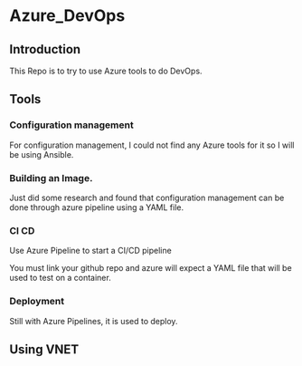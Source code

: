 # Azure_DevOps

## Introduction

This Repo is to try to use Azure tools to do DevOps.

## Tools
### Configuration management
For configuration management, I could not find any Azure tools for it so I will be using Ansible.

### Building an Image.
Just did some research and found that configuration management can be done through azure pipeline using a YAML file.
### CI CD
Use Azure Pipeline to start a CI/CD pipeline

You must link your github repo and azure will expect a YAML file that will be used to test on a container.
### Deployment
Still with Azure Pipelines, it is used to deploy.
## Using VNET